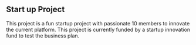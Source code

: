 ## Start up Project

This project is a fun startup project with passionate 10 members to innovate the current platform. This project is currently funded by a startup innovation fund to test the business plan.
